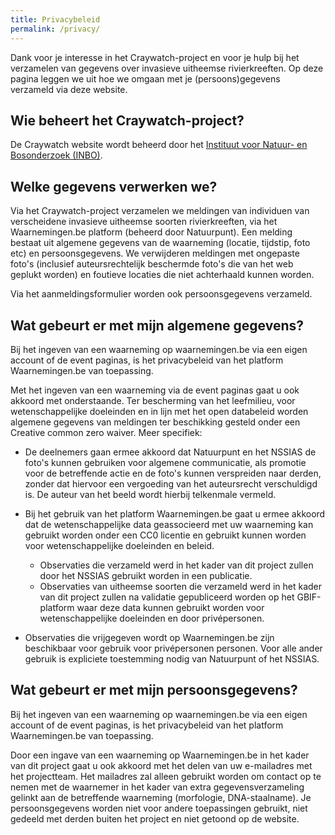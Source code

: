 ```yaml
---
title: Privacybeleid
permalink: /privacy/
---
```


Dank voor je interesse in het Craywatch-project en voor je hulp bij het verzamelen van gegevens over invasieve uitheemse rivierkreeften. Op deze pagina leggen we uit hoe we omgaan met je (persoons)gegevens verzameld via deze website.

## Wie beheert het Craywatch-project?

De Craywatch website wordt beheerd door het [Instituut voor Natuur- en Bosonderzoek (INBO)](https://www.vlaanderen.be/inbo/home/).

## Welke gegevens verwerken we?

Via het Craywatch-project verzamelen we meldingen van individuen van verscheidene invasieve uitheemse soorten rivierkreeften, via het Waarnemingen.be platform (beheerd door Natuurpunt). Een melding bestaat uit algemene gegevens van de waarneming (locatie, tijdstip, foto etc) en persoonsgegevens. We verwijderen meldingen met ongepaste foto's (inclusief auteursrechtelijk beschermde foto's die van het web geplukt worden) en foutieve locaties die niet achterhaald kunnen worden.

Via het aanmeldingsformulier worden ook persoonsgegevens verzameld.

## Wat gebeurt er met mijn algemene gegevens?

Bij het ingeven van een waarneming op waarnemingen.be via een eigen account of de event paginas, is het privacybeleid van het platform Waarnemingen.be van toepassing.

Met het ingeven van een waarneming via de event paginas gaat u ook akkoord met onderstaande. Ter bescherming van het leefmilieu, voor wetenschappelijke doeleinden en in lijn met het open databeleid worden algemene gegevens van meldingen ter beschikking gesteld onder een Creative common zero waiver. Meer specifiek:

- De deelnemers gaan ermee akkoord dat Natuurpunt en het NSSIAS de foto's kunnen gebruiken voor algemene communicatie, als promotie voor de betreffende actie en de foto's kunnen verspreiden naar derden, zonder dat hiervoor een vergoeding van het auteursrecht verschuldigd is. De auteur van het beeld wordt hierbij telkenmale vermeld.

- Bij het gebruik van het platform Waarnemingen.be gaat u ermee akkoord dat de wetenschappelijke data geassocieerd met uw waarneming kan gebruikt worden onder een CC0 licentie en gebruikt kunnen worden voor wetenschappelijke doeleinden en beleid.

	- Observaties die verzameld werd in het kader van dit project zullen door het NSSIAS gebruikt worden in een publicatie.
	- Observaties van uitheemse soorten die verzameld werd in het kader van dit project zullen na validatie gepubliceerd worden op het GBIF-platform waar deze data kunnen gebruikt worden voor wetenschappelijke doeleinden en door privépersonen.

- Observaties die vrijgegeven wordt op Waarnemingen.be zijn beschikbaar voor gebruik voor privépersonen personen. Voor alle ander gebruik is expliciete toestemming nodig van Natuurpunt of het NSSIAS.

## Wat gebeurt er met mijn persoonsgegevens?

Bij het ingeven van een waarneming op waarnemingen.be via een eigen account of de event paginas, is het privacybeleid van het platform Waarnemingen.be van toepassing.

Door een ingave van een waarneming op Waarnemingen.be in het kader van dit project gaat u ook akkoord met het delen van uw e-mailadres met het projectteam. Het mailadres zal alleen gebruikt worden om contact op te nemen met de waarnemer in het kader van extra gegevensverzameling gelinkt aan de betreffende waarneming (morfologie, DNA-staalname). Je persoonsgegevens worden niet voor andere toepassingen gebruikt, niet gedeeld met derden buiten het project en niet getoond op de website.


